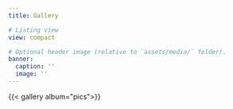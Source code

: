 ```yaml
---
title: Gallery

# Listing view
view: compact

# Optional header image (relative to `assets/media/` folder).
banner:
  caption: ''
  image: ''
---
```


{{< gallery album="pics">}}
